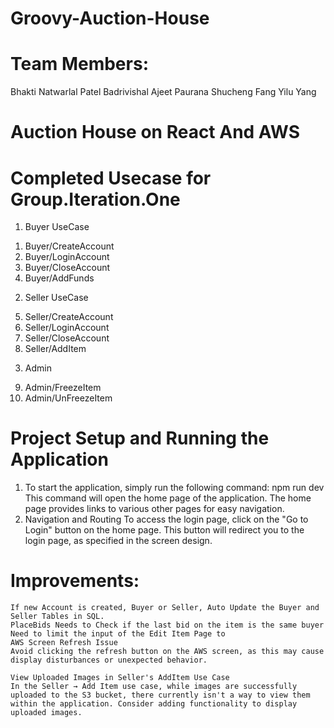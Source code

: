 # Groovy-Auction-House
# Team Members:
Bhakti Natwarlal Patel
Badrivishal Ajeet Paurana
Shucheng Fang
Yilu Yang

# Auction House on React And AWS

# Completed Usecase for Group.Iteration.One

1) Buyer UseCase
1. Buyer/CreateAccount 
2. Buyer/LoginAccount 
3. Buyer/CloseAccount 
4. Buyer/AddFunds 
2) Seller UseCase
5. Seller/CreateAccount 
6. Seller/LoginAccount 
7. Seller/CloseAccount 
8. Seller/AddItem 
3) Admin
9. Admin/FreezeItem
10. Admin/UnFreezeItem


# Project Setup and Running the Application
1. To start the application, simply run the following command:
npm run dev
This command will open the home page of the application. The home page provides links to various other pages for easy navigation.
2. Navigation and Routing
To access the login page, click on the "Go to Login" button on the home page. This button will redirect you to the login page, as specified in the screen design.

# Improvements:
    If new Account is created, Buyer or Seller, Auto Update the Buyer and Seller Tables in SQL.
    PlaceBids Needs to Check if the last bid on the item is the same buyer
    Need to limit the input of the Edit Item Page to 
    AWS Screen Refresh Issue
    Avoid clicking the refresh button on the AWS screen, as this may cause display disturbances or unexpected behavior.

    View Uploaded Images in Seller's AddItem Use Case
    In the Seller → Add Item use case, while images are successfully uploaded to the S3 bucket, there currently isn't a way to view them within the application. Consider adding functionality to display uploaded images.